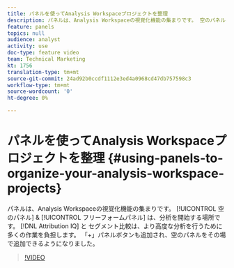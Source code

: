 ```yaml
---
title: パネルを使ってAnalysis Workspaceプロジェクトを整理
description: パネルは、Analysis Workspaceの視覚化機能の集まりです。 空のパネルとフリーフォームパネルは、分析を開始する場所です。Attribution IQとセグメント比較は、より高度な分析を行うために、難しい作業の多くを行います。 「+」パネルボタンも追加され、空のパネルをその場で追加できるようになりました。
feature: panels
topics: null
audience: analyst
activity: use
doc-type: feature video
team: Technical Marketing
kt: 1756
translation-type: tm+mt
source-git-commit: 24ad92b0ccdf1112e3ed4a0968cd47db757598c3
workflow-type: tm+mt
source-wordcount: '0'
ht-degree: 0%

---
```



# パネルを使ってAnalysis Workspaceプロジェクトを整理 {#using-panels-to-organize-your-analysis-workspace-projects}

パネルは、Analysis Workspaceの視覚化機能の集まりです。 [!UICONTROL 空のパネル] &amp; [!UICONTROL フリーフォームパネル] は、分析を開始する場所です。 [!DNL Attribution IQ] と  セグメント比較は、より高度な分析を行うために多くの作業を負担します。 「+」パネルボタンも追加され、空のパネルをその場で追加できるようになりました。

>[!VIDEO](https://video.tv.adobe.com/v/23388/?quality=12)

